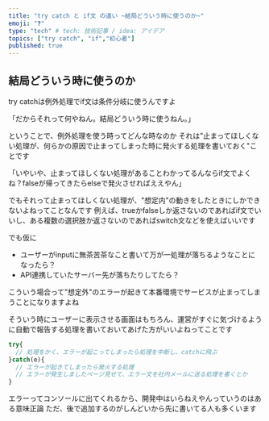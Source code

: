 ```yaml
---
title: "try catch と if文 の違い ~結局どういう時に使うのか~"
emoji: "❓"
type: "tech" # tech: 技術記事 / idea: アイデア
topics: ["try catch", "if","初心者"]
published: true
---
```


## 結局どういう時に使うのか

try catchは例外処理でif文は条件分岐に使うんですよ

「だからそれって何やねん。結局どういう時に使うねん。」

ということで、例外処理を使う時ってどんな時なのか
それは"止まってほしくない処理が、何らかの原因で止まってしまった時に発火する処理を書いておく"ことです

「いやいや、止まってほしくない処理があることわかってるんならif文でよくね？falseが帰ってきたらelseで発火させればええやん」

でもそれって止まってほしくない処理が、"想定内"の動きをしたときにしかできないよねってことなんです
例えば、trueかfalseしか返さないのであればif文でいいし、ある複数の選択肢か返さないのであればswitch文などを使えばいいです

でも仮に
- ユーザーがinputに無茶苦茶なこと書いて万が一処理が落ちるようなことになったら？
- API連携していたサーバー先が落ちたりしてたら？

こういう場合って"想定外"のエラーが起きて本番環境でサービスが止まってしまうことになりますよね

そういう時にユーザーに表示させる画面はもちろん、運営がすぐに気づけるように自動で報告する処理を書いておいてあげた方がいいよねってことです

```js
try{
  // 処理をかく、エラーが起こってしまったら処理を中断し、catchに飛ぶ
}catch(e){
  // エラーが起きてしまったら発火する処理
  // エラーが発生しましたページ見せて、エラー文を社内メールに送る処理を書くとか
}
```

エラーってコンソールに出てくれるから、開発中はいらねえやんっていうのはある意味正論
ただ、後で追加するのがしんどいから先に書いてる人も多くいます